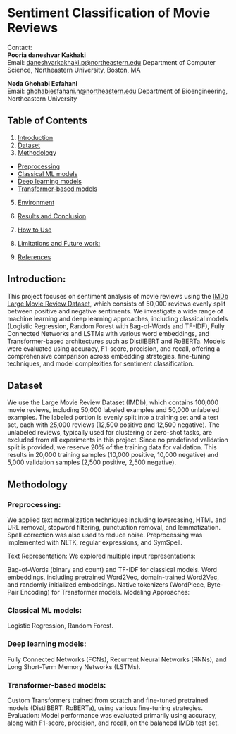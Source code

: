 # Sentiment Classification of Movie Reviews

Contact:  
**Pooria daneshvar Kakhaki**  
Email: [daneshvarkakhaki.p@northeastern.edu](mailto:daneshvarkakhaki.p@northeastern.edu)  Department of Computer Science, Northeastern University, Boston, MA

**Neda Ghohabi Esfahani**  
Email: [ghohabiesfahani.n@northeastern.edu](mailto:ghohabiesfahani.n@northeastern.edu) Department of Bioengineering, Northeastern University

## Table of Contents

1. [Introduction](#introduction)   
3. [Dataset](#dataset)
4.  [Methodology](#methodology)
   - [Preprocessing](#preprocessing)  
   - [Classical ML models](#ClassicalMLmodels)
   - [Deep learning models](#Deeplearningmodels:) 
   - [Transformer-based models](#Transformer-basedmodels)  
5. [Environment](#environment)  
 
7. [Results and Conclusion](#results-and-conclusion)  
8. [How to Use](#how-to-use)  
9. [Limitations and Future work:](#limitations-and-future-work)
10. [References](#references)  

## Introduction: 

This project focuses on sentiment analysis of movie reviews using the [IMDb Large Movie Review Dataset](https://www.kaggle.com/datasets/lakshmi25npathi/imdb-dataset-of-50k-movie-reviews?datasetId=134715&sortBy=dateRun&tab=profile), which consists of 50,000 reviews evenly split between positive and negative sentiments. We investigate a wide range of machine learning and deep learning approaches, including classical models (Logistic Regression, Random Forest with Bag-of-Words and TF-IDF), Fully Connected Networks and LSTMs with various word embeddings, and Transformer-based architectures such as DistilBERT and RoBERTa. Models were evaluated using accuracy, F1-score, precision, and recall, offering a comprehensive comparison across embedding strategies, fine-tuning techniques, and model complexities for sentiment classification.

## Dataset
We use the Large Movie Review Dataset (IMDb), which contains 100,000 movie reviews, including 50,000 labeled examples and 50,000 unlabeled examples. The labeled portion is evenly split into a training set and a test set, each with 25,000 reviews (12,500 positive and 12,500 negative). The unlabeled reviews, typically used for clustering or zero-shot tasks, are excluded from all experiments in this project. Since no predefined validation split is provided, we reserve 20% of the training data for validation. This results in 20,000 training samples (10,000 positive, 10,000 negative) and 5,000 validation samples (2,500 positive, 2,500 negative).

## Methodology
### Preprocessing:
We applied text normalization techniques including lowercasing, HTML and URL removal, stopword filtering, punctuation removal, and lemmatization. Spell correction was also used to reduce noise. Preprocessing was implemented with NLTK, regular expressions, and SymSpell.

Text Representation:
We explored multiple input representations:

Bag-of-Words (binary and count) and TF-IDF for classical models.
Word embeddings, including pretrained Word2Vec, domain-trained Word2Vec, and randomly initialized embeddings.
Native tokenizers (WordPiece, Byte-Pair Encoding) for Transformer models.
Modeling Approaches:

### Classical ML models: 
Logistic Regression, Random Forest.
### Deep learning models: 
Fully Connected Networks (FCNs), Recurrent Neural Networks (RNNs), and Long Short-Term Memory Networks (LSTMs).
### Transformer-based models:
Custom Transformers trained from scratch and fine-tuned pretrained models (DistilBERT, RoBERTa), using various fine-tuning strategies.
Evaluation:
Model performance was evaluated primarily using accuracy, along with F1-score, precision, and recall, on the balanced IMDb test set.



